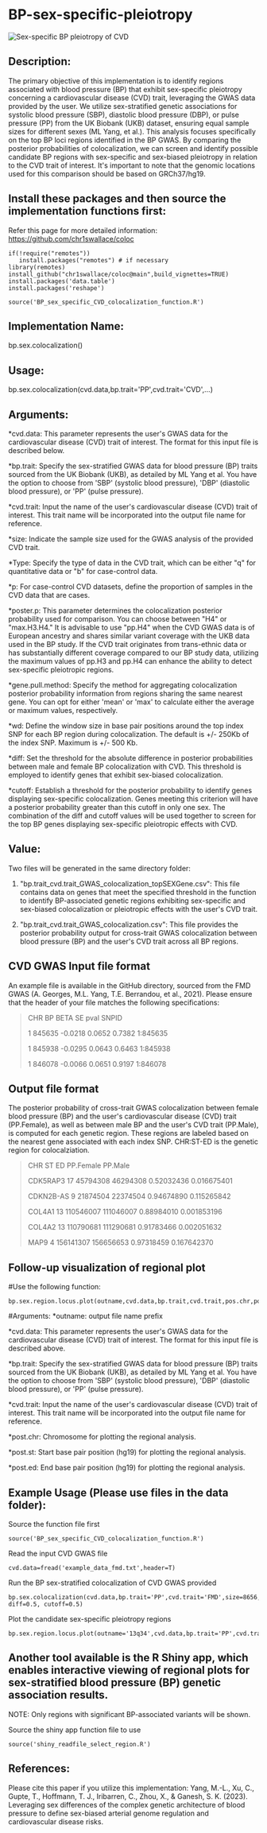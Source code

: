 # BP-sex-specific-pleiotropy
![Sex-specific BP pleiotropy of CVD](https://myoctocat.com/assets/images/base-octocat.svg)

## Description:
The primary objective of this implementation is to identify regions associated with blood pressure (BP) that exhibit sex-specific pleiotropy concerning a cardiovascular disease (CVD) trait, leveraging the GWAS data provided by the user. We utilize sex-stratified genetic associations for systolic blood pressure (SBP), diastolic blood pressure (DBP), or pulse pressure (PP) from the UK Biobank (UKB) dataset, ensuring equal sample sizes for different sexes (ML Yang, et al.). This analysis focuses specifically on the top BP loci regions identified in the BP GWAS. By comparing the posterior probabilities of colocalization, we can screen and identify possible candidate BP regions with sex-specific and sex-biased pleiotropy in relation to the CVD trait of interest. It's important to note that the genomic locations used for this comparison should be based on GRCh37/hg19.

## Install these packages and then source the implementation functions first:
Refer this page for more detailed information: https://github.com/chr1swallace/coloc
```
if(!require("remotes"))
   install.packages("remotes") # if necessary
library(remotes)
install_github("chr1swallace/coloc@main",build_vignettes=TRUE)
install.packages('data.table')
install.packages('reshape')

source('BP_sex_specific_CVD_colocalization_function.R')
```

## Implementation Name:
bp.sex.colocalization()

## Usage:
bp.sex.colocalization(cvd.data,bp.trait='PP',cvd.trait='CVD',...)

## Arguments:
*cvd.data: This parameter represents the user's GWAS data for the cardiovascular disease (CVD) trait of interest. The format for this input file is described below.

*bp.trait: Specify the sex-stratified GWAS data for blood pressure (BP) traits sourced from the UK Biobank (UKB), as detailed by ML Yang et al. You have the option to choose from 'SBP' (systolic blood pressure), 'DBP' (diastolic blood pressure), or 'PP' (pulse pressure).

*cvd.trait: Input the name of the user's cardiovascular disease (CVD) trait of interest. This trait name will be incorporated into the output file name for reference.

*size: Indicate the sample size used for the GWAS analysis of the provided CVD trait.

*Type: Specify the type of data in the CVD trait, which can be either "q" for quantitative data or "b" for case-control data.

*p: For case-control CVD datasets, define the proportion of samples in the CVD data that are cases.

*poster.p: This parameter determines the colocalization posterior probability used for comparison. You can choose between "H4" or "max.H3.H4." It is advisable to use "pp.H4" when the CVD GWAS data is of European ancestry and shares similar variant coverage with the UKB data used in the BP study. If the CVD trait originates from trans-ethnic data or has substantially different coverage compared to our BP study data, utilizing the maximum values of pp.H3 and pp.H4 can enhance the ability to detect sex-specific pleiotropic regions.

*gene.pull.method: Specify the method for aggregating colocalization posterior probability information from regions sharing the same nearest gene. You can opt for either 'mean' or 'max' to calculate either the average or maximum values, respectively.

*wd: Define the window size in base pair positions around the top index SNP for each BP region during colocalization. The default is +/- 250Kb of the index SNP. Maximum is +/- 500 Kb.

*diff: Set the threshold for the absolute difference in posterior probabilities between male and female BP colocalization with CVD. This threshold is employed to identify genes that exhibit sex-biased colocalization.

*cutoff: Establish a threshold for the posterior probability to identify genes displaying sex-specific colocalization. Genes meeting this criterion will have a posterior probability greater than this cutoff in only one sex. The combination of the diff and cutoff values will be used together to screen for the top BP genes displaying sex-specific pleiotropic effects with CVD.

## Value:
Two files will be generated in the same directory folder:

1. "bp.trait_cvd.trait_GWAS_colocalization_topSEXGene.csv": This file contains data on genes that meet the specified threshold in the function to identify BP-associated genetic regions exhibiting sex-specific and sex-biased colocalization or pleiotropic effects with the user's CVD trait.

2. "bp.trait_cvd.trait_GWAS_colocalization.csv": This file provides the posterior probability output for cross-trait GWAS colocalization between blood pressure (BP) and the user's CVD trait across all BP regions.

## CVD GWAS Input file format
An example file is available in the GitHub directory, sourced from the FMD GWAS (A. Georges, M.L. Yang, T.E. Berrandou, et al., 2021).
Please ensure that the header of your file matches the following specifications:

>    CHR     BP    BETA     SE   pval    SNPID
> 
> 1 845635 -0.0218 0.0652 0.7382 1:845635
> 
> 1 845938 -0.0295 0.0643 0.6463 1:845938
> 
> 1 846078 -0.0066 0.0651 0.9197 1:846078
>
> 
## Output file format
The posterior probability of cross-trait GWAS colocalization between female blood pressure (BP) and the user's cardiovascular disease (CVD) trait (PP.Female), as well as between male BP and the user's CVD trait (PP.Male), is computed for each genetic region. These regions are labeled based on the nearest gene associated with each index SNP. CHR:ST-ED is the genetic region for colocalziation.
  
> CHR        ST        ED  PP.Female     PP.Male
> 
> CDK5RAP3   17  45794308  46294308 0.52032436 0.016675401
> 
> CDKN2B-AS   9  21874504  22374504 0.94674890 0.115265842
> 
> COL4A1     13 110546007 111046007 0.88984010 0.001853196
> 
> COL4A2     13 110790681 111290681 0.91783466 0.002051632
> 
> MAP9        4 156141307 156656653 0.97318459 0.167642370
> 
## Follow-up visualization of regional plot
#Use the following function:
```
bp.sex.region.locus.plot(outname,cvd.data,bp.trait,cvd.trait,pos.chr,pos.st,pos.ed)
```
#Arguments:
*outname: output file name prefix

*cvd.data: This parameter represents the user's GWAS data for the cardiovascular disease (CVD) trait of interest. The format for this input file is described above.

*bp.trait: Specify the sex-stratified GWAS data for blood pressure (BP) traits sourced from the UK Biobank (UKB), as detailed by ML Yang et al. You have the option to choose from 'SBP' (systolic blood pressure), 'DBP' (diastolic blood pressure), or 'PP' (pulse pressure).

*cvd.trait: Input the name of the user's cardiovascular disease (CVD) trait of interest. This trait name will be incorporated into the output file name for reference.

*post.chr: Chromosome for plotting the regional analysis.

*post.st: Start base pair position (hg19) for plotting the regional analysis.

*post.ed: End base pair position (hg19) for plotting the regional analysis.

## Example Usage (Please use files in the data folder):
Source the function file first
```
source('BP_sex_specific_CVD_colocalization_function.R')
```
Read the input CVD GWAS file 
```
cvd.data=fread('example_data_fmd.txt',header=T)
```
Run the BP sex-stratified colocalization of CVD GWAS provided
```
bp.sex.colocalization(cvd.data,bp.trait='PP',cvd.trait='FMD',size=8656,p=0.3,Type='b',poster.p='H4',gene.pull.method='max',wd=250000, diff=0.5, cutoff=0.5)
```
Plot the candidate sex-specific pleiotropy regions
```
bp.sex.region.locus.plot(outname='13q34',cvd.data,bp.trait='PP',cvd.trait='FMD',pos.chr=13,pos.st=110546007,pos.ed=111046007)
```
## Another tool available is the R Shiny app, which enables interactive viewing of regional plots for sex-stratified blood pressure (BP) genetic association results. 
NOTE: Only regions with significant BP-associated variants will be shown. 

Source the shiny app function file to use
```
source('shiny_readfile_select_region.R')
```
## References:
Please cite this paper if you utilize this implementation:
Yang, M.-L., Xu, C., Gupte, T., Hoffmann, T. J., Iribarren, C., Zhou, X., & Ganesh, S. K. (2023). Leveraging sex differences of the complex genetic architecture of blood pressure to define sex-biased arterial genome regulation and cardiovascular disease risks.



